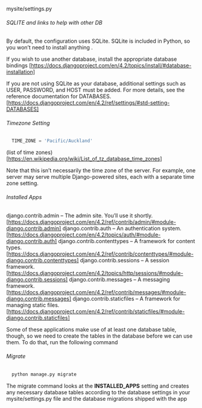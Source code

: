 mysite/settings.py

###### SQLITE and links to help with other DB
By default, the configuration uses SQLite. SQLite is included in Python, so you won’t need to install anything .

If you wish to use another database, install the appropriate database bindings [https://docs.djangoproject.com/en/4.2/topics/install/#database-installation]

If you are not using SQLite as your database, additional settings such as USER, PASSWORD, and HOST must be added. For more details, see the reference documentation for DATABASES.
[https://docs.djangoproject.com/en/4.2/ref/settings/#std-setting-DATABASES]

###### Timezone Setting
```py mysite/settings.py
  TIME_ZONE = 'Pacific/Auckland'
```
(list of time zones)[https://en.wikipedia.org/wiki/List_of_tz_database_time_zones]

Note that this isn’t necessarily the time zone of the server. For example, one server may serve multiple Django-powered sites, each with a separate time zone setting.

###### Installed Apps
django.contrib.admin – The admin site. You’ll use it shortly. [https://docs.djangoproject.com/en/4.2/ref/contrib/admin/#module-django.contrib.admin]
django.contrib.auth – An authentication system. [https://docs.djangoproject.com/en/4.2/topics/auth/#module-django.contrib.auth]
django.contrib.contenttypes – A framework for content types. [https://docs.djangoproject.com/en/4.2/ref/contrib/contenttypes/#module-django.contrib.contenttypes]
django.contrib.sessions – A session framework. [https://docs.djangoproject.com/en/4.2/topics/http/sessions/#module-django.contrib.sessions]
django.contrib.messages – A messaging framework. [https://docs.djangoproject.com/en/4.2/ref/contrib/messages/#module-django.contrib.messages]
django.contrib.staticfiles – A framework for managing static files. [https://docs.djangoproject.com/en/4.2/ref/contrib/staticfiles/#module-django.contrib.staticfiles]

Some of these applications make use of at least one database table, though, so we need to create the tables in the database before we can use them. To do that, run the following command

###### Migrate 

```bash 
  python manage.py migrate
```

The migrate command looks at the **INSTALLED_APPS** setting and creates any necessary database tables according to the database settings in your mysite/settings.py file and the database migrations shipped with the app